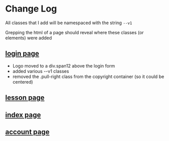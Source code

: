 # Change Log

All classes that I add will be namespaced with the string
`--v1`

Grepping the html of a page should reveal where these classes (or elements) were added

## [login page](ondreian.github.io/login.html)

+ Logo moved to a div.span12 above the login form
+ added various --v1 classes
+ removed the .pull-right class from the copyright container (so it could be centered)

## [lesson page](ondreian.github.io/lesson.html)

## [index page](ondreian.github.io/index.html)

## [account page](ondreian.github.io/account.html)